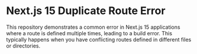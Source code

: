 # Next.js 15 Duplicate Route Error

This repository demonstrates a common error in Next.js 15 applications where a route is defined multiple times, leading to a build error. This typically happens when you have conflicting routes defined in different files or directories.